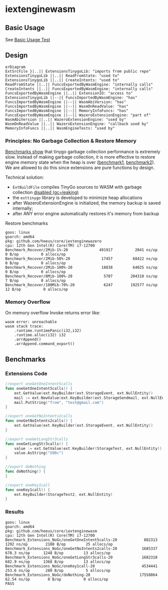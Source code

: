 # iextenginewasm

## Basic Usage
See [Basic Usage Test](./impl_test.go)

## Design
```mermaid
erDiagram
ExtSrcFile }|..|| ExtensionsTinygoLib: "imports from public repo"
ExtensionsTinygoLib ||..|| ReadFromState: "used to"
ExtensionsTinygoLib ||..|| CreateIntents: "used to"
ReadFromState ||..|| FuncsExportedByWasmEngine: "internally calls"
CreateIntents ||..|| FuncsExportedByWasmEngine: "internally calls"
FuncsExportedByWasmEngine ||..|| ExtensionIO: "access to"
ExtensionsTinygoLib ||--|{ FuncsImportedByWasmEngine: "has"
FuncsImportedByWasmEngine ||--|| WasmAbiVersion: "has"
FuncsImportedByWasmEngine ||--|| WasmOnReadValue: "has"
FuncsImportedByWasmEngine ||--|| MemoryInfoFuncs: "has"
FuncsExportedByWasmEngine ||--|| WazeroExtensionEngine: "part of"
WasmAbiVersion ||..|| WazeroExtensionEngine: "used by"
WasmOnReadValue ||..|| WazeroExtensionEngine: "callback used by"
MemoryInfoFuncs ||..|| WasmEngineTests: "used by"
```

### Principles: No Garbage Collection & Restore Memory
[Benchmarks show](https://github.com/heeus/core/blob/fdf52bcc6384657f214a492e8afac12c2bbaeaf6/iextenginewasm/impl_benchmark_test.go#L83) that tinygo garbage collection performance is extremely slow. Instead of making garbage collection, it is more effective to restore engine memory state when the heap is over ([benchmark1](https://github.com/heeus/core/blob/fdf52bcc6384657f214a492e8afac12c2bbaeaf6/iextenginewasm/impl_benchmark_test.go#L158), [benchmark2](https://github.com/heeus/core/blob/fdf52bcc6384657f214a492e8afac12c2bbaeaf6/iextenginewasm/impl_benchmark_test.go#L198)). 
We are allowed to do this since extensions are pure functions by design.

Technical solution:
- `ExtBuildFile` compiles TinyGo sources to WASM with garbage collection [disabled (gc=leaking)](https://tinygo.org/docs/reference/usage/important-options/)
- the `exttinygo` library is developed to minimize heap allocations
- after WazeroExtensionEngine is initialized, the memory backup is saved internally;
- after ANY error engine automatically restores it's memory from backup

Restore benchmarks
```
goos: linux
goarch: amd64
pkg: github.com/heeus/core/iextenginewazero
cpu: 12th Gen Intel(R) Core(TM) i7-12700
Benchmark_Recover/2Mib-1%-20         	  491917	      2041 ns/op	       0 B/op	       0 allocs/op
Benchmark_Recover/2Mib-50%-20        	   17457	     68422 ns/op	       0 B/op	       0 allocs/op
Benchmark_Recover/2Mib-100%-20       	   18838	     64025 ns/op	       0 B/op	       0 allocs/op
Benchmark_Recover/8Mib-100%-20       	    5707	    204310 ns/op	       7 B/op	       0 allocs/op
Benchmark_Recover/100Mib-70%-20      	    6247	    192577 ns/op	      12 B/op	       0 allocs/op
```

### Memory Overflow
On memory overflow Invoke returns error like:
```
wasm error: unreachable
wasm stack trace:
	.runtime.runtimePanic(i32,i32)
	.runtime.alloc(i32) i32
	.arrAppend()
	.arrAppend.command_export()
```

## Benchmarks
### Extensions Code
```go
//export oneGetOneIntent5calls
func oneGetOneIntent5calls() {
	ext.GetValue(ext.KeyBuilder(ext.StorageEvent, ext.NullEntity))
	mail := ext.NewValue(ext.KeyBuilder(ext.StorageSendmail, ext.NullEntity))
	mail.PutString("from", "test@gmail.com")
}

//export oneGetNoIntents2calls
func oneGetNoIntents2calls() {
	ext.GetValue(ext.KeyBuilder(ext.StorageEvent, ext.NullEntity))
}

//export oneGetLongStr3calls
func oneGetLongStr3calls() {
	value := ext.GetValue(ext.KeyBuilder(StorageTest, ext.NullEntity))
	value.AsString("500c")
}

//export doNothing
func doNothing() {
}

//export oneKey1call
func oneKey1call() {
	ext.KeyBuilder(StorageTest2, ext.NullEntity)
}
```
### Results
```
goos: linux
goarch: amd64
pkg: github.com/heeus/core/iextenginewasm
cpu: 12th Gen Intel(R) Core(TM) i7-12700
Benchmark_Extensions_NoGc/oneGetOneIntent5calls-20         	  882313	      1292 ns/op	    2108 B/op	      25 allocs/op
Benchmark_Extensions_NoGc/oneGetNoIntents2calls-20         	 1685337	       678.3 ns/op	    1248 B/op	      13 allocs/op
Benchmark_Extensions_NoGc/oneGetLongStr3calls-20           	 1682310	       682.9 ns/op	    1368 B/op	      13 allocs/op
Benchmark_Extensions_NoGc/oneKey1call-20                   	 4534441	       253.6 ns/op	     280 B/op	       5 allocs/op
Benchmark_Extensions_NoGc/doNothing-20                     	17558064	        62.54 ns/op	       0 B/op	       0 allocs/op
PASS
```